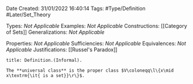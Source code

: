 <div class="topSpace"></div>

Date Created: 31/01/2022 16:40:14
Tags: #Type/Definition #Later/Set_Theory

Types: _Not Applicable_
Examples: _Not Applicable_
Constructions: [[Category of Sets]]
Generalizations: _Not Applicable_

Properties: _Not Applicable_
Sufficiencies: _Not Applicable_
Equivalences: _Not Applicable_
Justifications: [[Russel's Paradox]]

``` ad-Definition
title: Definition.(Informal).

The **universal class** is the proper class $V\coloneqq\l\{x\mid x\textrm{\it{ is a set}}\r\}$.

```
